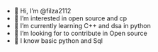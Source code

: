 - 👋 Hi, I’m @filza2112
- 👀 I’m interested in open source and cp
- 🌱 I’m currently learning C++ and dsa in python 
- 💞️ I’m looking for to contribute in Open source 
- 🙂 I know basic python and Sql
<!---
filza2112/filza2112 is a ✨ special ✨ repository because its `README.md` (this file) appears on your GitHub profile.
You can click the Preview link to take a look at your changes.
--->
